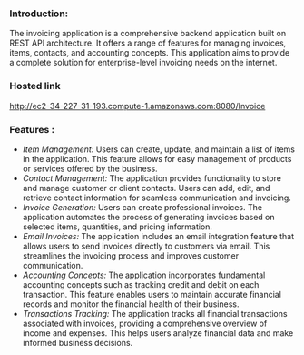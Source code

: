 <html>
  
  
  <body>
    <h3>Introduction:</h3>
The invoicing application is a comprehensive backend application built on REST API architecture. It offers a range of features for managing invoices, items, contacts, and accounting concepts. This application aims to provide a complete solution for enterprise-level invoicing needs on the internet.
    <h3>Hosted link</h3>
    <a href="http://ec2-34-227-31-193.compute-1.amazonaws.com:8080/Invoice" target="_blank">http://ec2-34-227-31-193.compute-1.amazonaws.com:8080/Invoice</a>
    <h3>Features :</h3>
<ul>
  <li><em>Item Management:</em>   Users can create, update, and maintain a list of items in the application. This feature allows for easy management of products or services offered by the business.</li>
  <li><em>Contact Management:</em>   The application provides functionality to store and manage customer or client contacts. Users can add, edit, and retrieve contact information for seamless communication and invoicing.</li>
  <li><em>Invoice Generation:</em>   Users can create professional invoices. The application automates the process of generating invoices based on selected items, quantities, and pricing information.</li>
  <li><em>Email Invoices:</em>   The application includes an email integration feature that allows users to send invoices directly to customers via email. This streamlines the invoicing process and improves customer communication.</li>
  <li><em>Accounting Concepts:</em>   The application incorporates fundamental accounting concepts such as tracking credit and debit on each transaction. This feature enables users to maintain accurate financial records and monitor the financial health of their business.</li>
  <li><em>Transactions Tracking:</em>   The application tracks all financial transactions associated with invoices, providing a comprehensive overview of income and expenses. This helps users analyze financial data and make informed business decisions.</li>
 </ul>
  </body>
</html>



